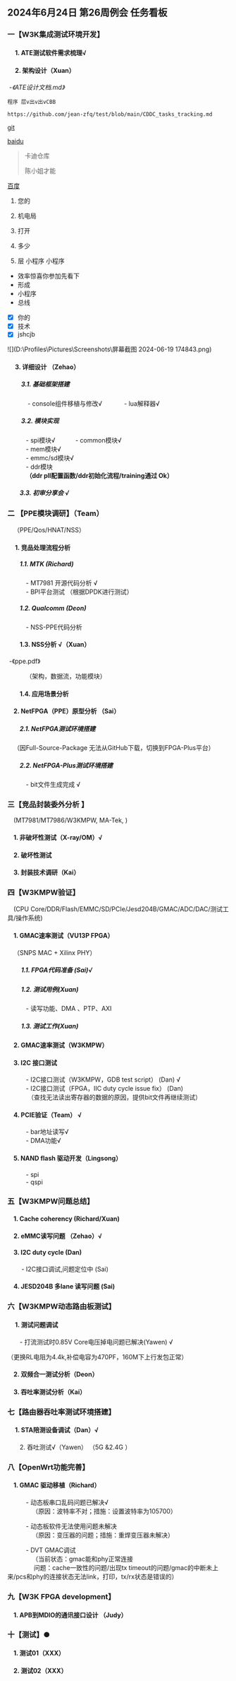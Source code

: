 ## 2024年6月24日 第26周例会  任务看板

### 一【W3K集成测试环境开发】

#### &emsp; 1.	ATE测试软件需求梳理√

#### &emsp; 2. 架构设计（Xuan）

​           *-《ATE设计文档.md》*

`程序 层v出v出vCBB`

`https://github.com/jean-zfq/test/blob/main/CDDC_tasks_tracking.md`

[git](https://github.com/jean-zfq/test/blob/main/CDDC_tasks_tracking.md)

[baidu](https://www.baidu.com/)

> 卡迪仓库
>
> 陈小姐才能



[百度](https://www.baidu.com/)

1. 您的
2. 机电局
3. 打开
4. 多少

5. 层
小程序 
小程序



- 效率惊喜你参加先看下
- 形成
- 小程序
- 总线



- [x] 你的
- [x] 技术
- [x] jshcjb

![](D:\Profiles\Pictures\Screenshots\屏幕截图 2024-06-19 174843.png)

#### &emsp; 3. 详细设计 （Zehao）

##### &emsp;&emsp; 3.1.    基础框架搭建

&emsp;&emsp;&emsp; - console组件移植与修改√ 
&emsp;&emsp; &emsp;- lua解释器√  

##### &emsp;&emsp; 3.2. 模块实现

&emsp;&emsp;&emsp;-	spi模块√ 
&emsp;&emsp;&emsp;-    common模块√  
&emsp;&emsp;&emsp;-	mem模块√  
&emsp;&emsp;&emsp;-	emmc/sd模块√  
&emsp;&emsp;&emsp;-	ddr模块  
&emsp;&emsp;&emsp;**（ddr pll配置函数/ddr初始化流程/training通过 Ok）**  

##### &emsp;&emsp;3.3. 初审分享会 √



### 二 【PPE模块调研】（Team）

&emsp;（PPE/Qos/HNAT/NSS） 
#### &emsp; 1. 竞品处理流程分析
##### &emsp;&emsp;1.1. MTK (Richard)
&emsp;&emsp;&emsp;- MT7981 开源代码分析 √  
&emsp;&emsp;&emsp;- BPI平台测试  （根据DPDK进行测试） 

##### &emsp;&emsp;1.2. Qualcomm (Deon)
&emsp;&emsp;&emsp;- NSS-PPE代码分析 

#### &emsp;&emsp;1.3. NSS分析 √（Xuan）

​             -《ppe.pdf》  

&emsp;&emsp;&emsp;（架构，数据流，功能模块）
#### &emsp;&emsp;1.4. 应用场景分析 
#### &emsp;2. NetFPGA（PPE）原型分析 （Sai）

##### &emsp;&emsp;2.1. NetFPGA测试环境搭建

&emsp;（因Full-Source-Package 无法从GitHub下载，切换到FPGA-Plus平台）

##### &emsp;&emsp;2.2. NetFPGA-Plus测试环境搭建

&emsp;&emsp;&emsp;- bit文件生成完成 √ 


### 三【竞品封装委外分析 】

&emsp;(MT7981/MT7986/W3KMPW, MA-Tek, )   
#### &emsp;1.    非破坏性测试（X-ray/OM）√
#### &emsp;2.    破坏性测试

#### &emsp;3.    封装技术调研（Kai）  


### 四【W3KMPW验证】
&emsp;(CPU Core/DDR/Flash/EMMC/SD/PCIe/Jesd204B/GMAC/ADC/DAC/测试工具/操作系统)

#### &emsp;1. GMAC速率测试（VU13P FPGA）

&emsp;（SNPS MAC + Xilinx PHY）

##### &emsp;&emsp; 1.1.   FPGA代码准备 (Sai)√

##### &emsp;&emsp; 1.2.   测试用例(Xuan)

&emsp;&emsp;&emsp;- 读写功能、DMA 、PTP、AXI
##### &emsp;&emsp; 1.3.   测试工作(Xuan)  
#### &emsp;2. GMAC速率测试（W3KMPW）
#### &emsp;3. I2C  接口测试 
&emsp;&emsp;&emsp;- I2C接口测试（W3KMPW，GDB test script） (Dan) √  
&emsp;&emsp;&emsp;- I2C接口测试（FPGA，IIC duty cycle issue fix） (Dan)    
&emsp;&emsp;&emsp; （查找无法读出寄存器的数据的原因，提供bit文件再继续测试）
#### &emsp;4. PCIE验证（Team）  √
&emsp;&emsp;&emsp;- bar地址读写√   
&emsp;&emsp;&emsp;- DMA功能√  
#### &emsp;5. NAND flash 驱动开发（Lingsong）  
&emsp;&emsp;&emsp;- spi   
&emsp;&emsp;&emsp;- qspi   

### 五【W3KMPW问题总结】
#### &emsp;1.  Cache coherency (Richard/Xuan)
#### &emsp;2.  eMMC读写问题 （Zehao）√

#### &emsp;3.  I2C duty cycle (Dan)
&emsp; &emsp;- I2C接口调试,问题定位中 (Sai)  
#### &emsp;4.  JESD204B 多lane 读写问题 (Sai)   


### 六【W3KMPW动态路由板测试】
#### &emsp; 1.   测试问题调试
&emsp;&emsp;- 打流测试时0.85V Core电压掉电问题已解决(Yawen)  √     

（更换RL电阻为4.4k,补偿电容为470PF，160M下上行发包正常）

#### &emsp;2.   双频合一测试分析（Deon）  
#### &emsp;3.   吞吐率测试分析（Kai）



### 七【路由器吞吐率测试环境搭建】
#### &emsp; 1. STA陪测设备调试（Dan）√    
&emsp;&emsp;2. 吞吐测试√（Yawen） （5G &2.4G ）  


### 八【OpenWrt功能完善】
#### &emsp;1.   GMAC 驱动移植（Richard）  
&emsp;&emsp;&emsp;- 动态板串口乱码问题已解决√   
&emsp;&emsp;&emsp;&emsp;（原因：波特率不对；措施：设置波特率为105700）  
    

&emsp;&emsp;&emsp;- 动态板软件无法使用问题未解决       
&emsp;&emsp;&emsp;&emsp;（原因：变压器的问题；措施：重焊变压器未解决）  


&emsp;&emsp;&emsp;- DVT GMAC调试  
&emsp;&emsp;&emsp;&emsp;（当前状态：gmac能和phy正常连接<br>
&emsp;&emsp;&emsp;&emsp;  问题：cache一致性的问题/出现tx timeout的问题/gmac的中断未上来/pcs和phy的连接状态无法link，打印，tx/rx状态是错误的）  



### 九【W3K FPGA development】
#### &emsp;1.   APB到MDIO的通讯接口设计 （Judy）

### 十【测试】●

#### &emsp;1. 测试01（XXX）

#### &emsp;2. 测试02（XXX）





